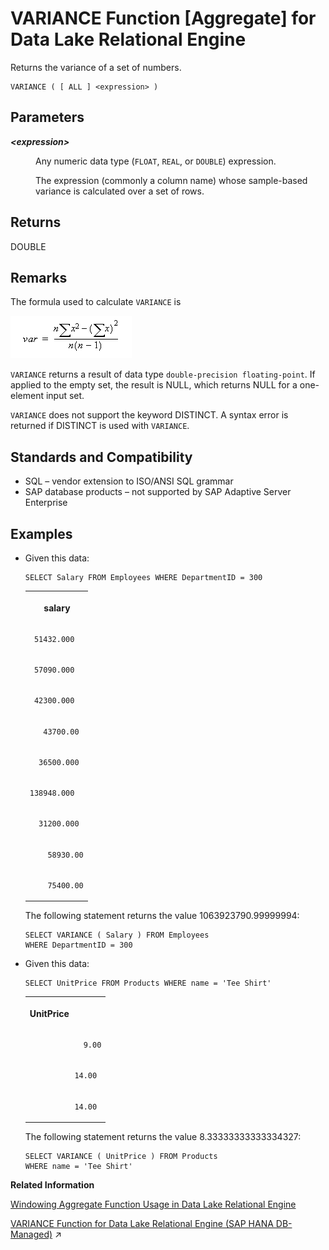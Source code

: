 <!-- loioa58fdc8684f210158b82f182e03b637a -->

# VARIANCE Function \[Aggregate\] for Data Lake Relational Engine

Returns the variance of a set of numbers.



```
VARIANCE ( [ ALL ] <expression> )
```



<a name="loioa58fdc8684f210158b82f182e03b637a__VARIANCE_parm1"/>

## Parameters


<dl>
<dt><b>

*<expression\>*

</b></dt>
<dd>

Any numeric data type \(`FLOAT`, `REAL`, or `DOUBLE`\) expression.

The expression \(commonly a column name\) whose sample-based variance is calculated over a set of rows.



</dd>
</dl>



<a name="loioa58fdc8684f210158b82f182e03b637a__VARIANCE_returns1"/>

## Returns

DOUBLE



<a name="loioa58fdc8684f210158b82f182e03b637a__VARIANCE_remarks1"/>

## Remarks

The formula used to calculate `VARIANCE` is

![The formula used by the VARIANCE function to calculate variance is var equals n times the sum of x squared minus the sum of x squared divided by n times n minus one](images/variance_gif_a16f632.gif)

`VARIANCE` returns a result of data type `double-precision floating-point`. If applied to the empty set, the result is NULL, which returns NULL for a one-element input set.

`VARIANCE` does not support the keyword DISTINCT. A syntax error is returned if DISTINCT is used with `VARIANCE`.



<a name="loioa58fdc8684f210158b82f182e03b637a__VARIANCE_standards1"/>

## Standards and Compatibility

-   SQL – vendor extension to ISO/ANSI SQL grammar
-   SAP database products – not supported by SAP Adaptive Server Enterprise



<a name="loioa58fdc8684f210158b82f182e03b637a__VARIANCE_examples1"/>

## Examples

-   Given this data:

    ```
    SELECT Salary FROM Employees WHERE DepartmentID = 300
    ```


    <table>
    <tr>
    <th valign="top" rowspan="1">

          salary


    
    </th>
    </tr>
    <tr>
    <td valign="top" rowspan="1">
    
         51432.000


    
    </td>
    </tr>
    <tr>
    <td valign="top" rowspan="1">
    
         57090.000


    
    </td>
    </tr>
    <tr>
    <td valign="top" rowspan="1">
    
         42300.000


    
    </td>
    </tr>
    <tr>
    <td valign="top" rowspan="1">
    
           43700.00


    
    </td>
    </tr>
    <tr>
    <td valign="top" rowspan="1">
    
          36500.000


    
    </td>
    </tr>
    <tr>
    <td valign="top" rowspan="1">
    
        138948.000


    
    </td>
    </tr>
    <tr>
    <td valign="top" rowspan="1">
    
          31200.000


    
    </td>
    </tr>
    <tr>
    <td valign="top" rowspan="1">
    
            58930.00


    
    </td>
    </tr>
    <tr>
    <td valign="top" rowspan="1">
    
            75400.00


    
    </td>
    </tr>
    </table>
    
    The following statement returns the value 1063923790.99999994:

    ```
    SELECT VARIANCE ( Salary ) FROM Employees
    WHERE DepartmentID = 300
    ```

-   Given this data:

    ```
    SELECT UnitPrice FROM Products WHERE name = 'Tee Shirt'
    ```


    <table>
    <tr>
    <th valign="top" rowspan="1">

    UnitPrice


    
    </th>
    </tr>
    <tr>
    <td valign="top" rowspan="1">
    
                    9.00


    
    </td>
    </tr>
    <tr>
    <td valign="top" rowspan="1">
    
                  14.00


    
    </td>
    </tr>
    <tr>
    <td valign="top" rowspan="1">
    
                  14.00


    
    </td>
    </tr>
    </table>
    
    The following statement returns the value 8.33333333333334327:

    ```
    SELECT VARIANCE ( UnitPrice ) FROM Products
    WHERE name = 'Tee Shirt'
    ```


**Related Information**  


[Windowing Aggregate Function Usage in Data Lake Relational Engine](windowing-aggregate-function-usage-in-data-lake-relational-engine-a527f35.md "A major feature of the ISO/ANSI SQL extensions for OLAP is a construct called a window.")

[VARIANCE Function for Data Lake Relational Engine (SAP HANA DB-Managed)](https://help.sap.com/viewer/a898e08b84f21015969fa437e89860c8/2023_2_QRC/en-US/974f709b109d4fb1bfe049dc4b05d7de.html "Returns the variance of a set of numbers.") :arrow_upper_right:

